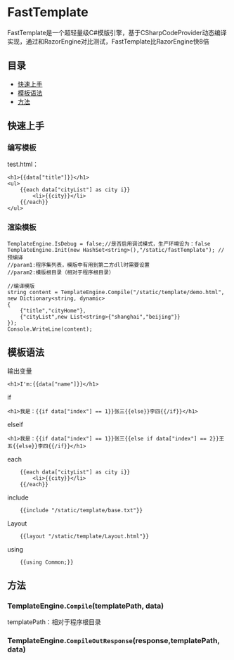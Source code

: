 ﻿# FastTemplate

FastTemplate是一个超轻量级C#模版引擎，基于CSharpCodeProvider动态编译实现，通过和RazorEngine对比测试，FastTemplate比RazorEngine快8倍

##      	目录


*	[快速上手](#快速上手)
*	[模板语法](#模板语法)
*	[方法](#方法)

## 快速上手

### 编写模板

test.html：
	
	<h1>{{data["title"]}}</h1>
	<ul>
	    {{each data["cityList"] as city i}}
	        <li>{{city}}</li>
	    {{/each}}
	</ul>

### 渲染模板
	
	TemplateEngine.IsDebug = false;//是否启用调试模式，生产环境设为：false
	TemplateEngine.Init(new HashSet<string>(),"/static/fastTemplate"); //预编译
	//param1:程序集列表，模版中有用到第二方dll时需要设置
	//param2:模版根目录（相对于程序根目录）
	
	//编译模版
	string content = TemplateEngine.Compile("/static/template/demo.html", new Dictionary<string, dynamic>
	{
		{"title","cityHome"},
		{"cityList",new List<string>{"shanghai","beijing"}}
	});
	Console.WriteLine(content);


##	模板语法

输出变量

	<h1>I'm:{{data["name"]}}</h1>
	
if

	<h1>我是：{{if data["index"] == 1}}张三{{else}}李四{{/if}}</h1>
	
elseif

	<h1>我是：{{if data["index"] == 1}}张三{{else if data["index"] == 2}}王五{{else}}李四{{/if}}</h1>
	
each

	    {{each data["cityList"] as city i}}
	        <li>{{city}}</li>
	    {{/each}}
	    
include

	    {{include "/static/template/base.txt"}}
	    
Layout

	    {{layout "/static/template/Layout.html"}}
	    
using

	    {{using Common;}}

## 方法

###	TemplateEngine.``Compile``(templatePath, data)

templatePath：相对于程序根目录

###	TemplateEngine.``CompileOutResponse``(response,templatePath, data)
